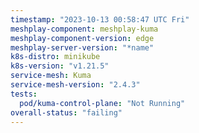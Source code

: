 ```yaml
---
timestamp: "2023-10-13 00:58:47 UTC Fri"
meshplay-component: meshplay-kuma
meshplay-component-version: edge
meshplay-server-version: "*name"
k8s-distro: minikube
k8s-version: "v1.21.5"
service-mesh: Kuma
service-mesh-version: "2.4.3"
tests:
  pod/kuma-control-plane: "Not Running"
overall-status: "failing"
---
```

